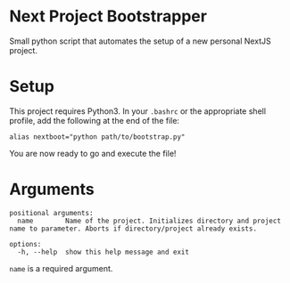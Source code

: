 # Next Project Bootstrapper

Small python script that automates the setup of a new personal NextJS project. 

# Setup

This project requires Python3. In your `.bashrc` or the appropriate shell profile, add the following at the end of the file:

```
alias nextboot="python path/to/bootstrap.py"
```

You are now ready to go and execute the file!

# Arguments

```
positional arguments:
  name        Name of the project. Initializes directory and project name to parameter. Aborts if directory/project already exists.

options:
  -h, --help  show this help message and exit
```

`name` is a required argument.